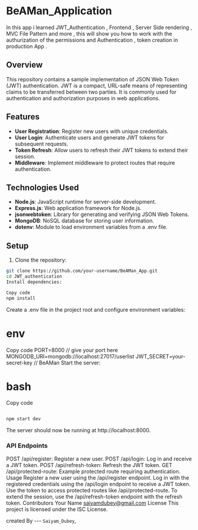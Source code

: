 # BeAMan_Application

In this app i learned JWT_Authentication , Frontend , Server Side rendering , MVC File Pattern and more , this will show you how to work with the authurization of the permissions and Authentication , token creation in production App .

## Overview

This repository contains a sample implementation of JSON Web Token (JWT) authentication. JWT is a compact, URL-safe means of representing claims to be transferred between two parties. It is commonly used for authentication and authorization purposes in web applications.

## Features

- **User Registration**: Register new users with unique credentials.
- **User Login**: Authenticate users and generate JWT tokens for subsequent requests.
- **Token Refresh**: Allow users to refresh their JWT tokens to extend their session.
- **Middleware**: Implement middleware to protect routes that require authentication.

## Technologies Used

- **Node.js**: JavaScript runtime for server-side development.
- **Express.js**: Web application framework for Node.js.
- **jsonwebtoken**: Library for generating and verifying JSON Web Tokens.
- **MongoDB**: NoSQL database for storing user information.
- **dotenv**: Module to load environment variables from a .env file.

## Setup

1. Clone the repository:

```bash
git clone https://github.com/your-username/BeAMan_App.git
cd JWT_authentication
Install dependencies:
```

```bash
Copy code
npm install
```

Create a .env file in the project root and configure environment variables:

# env

Copy code
PORT=8000 // give your port here
MONGODB_URI=mongodb://localhost:27017/userlist
JWT_SECRET=your-secret-key // BeAMan
Start the server:

# bash

Copy code

```bash

npm start dev

```

The server should now be running at http://localhost:8000.

### API Endpoints

POST /api/register: Register a new user.
POST /api/login: Log in and receive a JWT token.
POST /api/refresh-token: Refresh the JWT token.
GET /api/protected-route: Example protected route requiring authentication.
Usage
Register a new user using the /api/register endpoint.
Log in with the registered credentials using the /api/login endpoint to receive a JWT token.
Use the token to access protected routes like /api/protected-route.
To extend the session, use the /api/refresh-token endpoint with the refresh token.
Contributors
Your Name saiyamdubey@gmail.com
License
This project is licensed under the ISC License.

created By --- `Saiyam_Dubey`,
